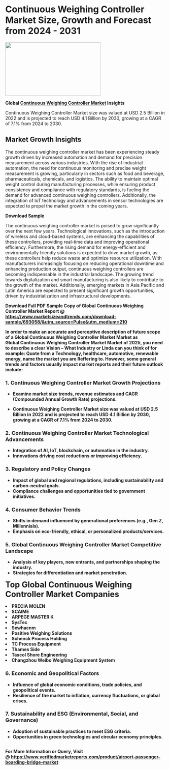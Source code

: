 <H1>Continuous Weighing Controller Market Size, Growth and Forecast from 2024 - 2031</H1><img class="aligncenter size-medium wp-image-584254" src="https://thirdeyenews.in/wp-content/uploads/2024/09/Global-Market-Research-300x168.jpeg" alt="" width="300" height="168" /><p><strong>Global&nbsp;<a href="https://www.marketsizeandtrends.com/download-sample/693058/&amp;utm_source=Pulse&amp;utm_medium=210">Continuous Weighing Controller Market</a> Insights</strong></p><p>Continuous Weighing Controller Market size was valued at USD 2.5 Billion in 2022 and is projected to reach USD 4.1 Billion by 2030, growing at a CAGR of 7.1% from 2024 to 2030.</p><p><h2>Market Growth Insights</h2> <p>The continuous weighing controller market has been experiencing steady growth driven by increased automation and demand for precision measurement across various industries. With the rise of industrial automation, the need for continuous monitoring and precise weight measurement is growing, particularly in sectors such as food and beverage, pharmaceuticals, chemicals, and logistics. The ability to maintain optimal weight control during manufacturing processes, while ensuring product consistency and compliance with regulatory standards, is fueling the demand for advanced continuous weighing controllers. Additionally, the integration of IoT technology and advancements in sensor technologies are expected to propel the market growth in the coming years.</p> <p><strong>Download Sample</strong></p> <p>The continuous weighing controller market is poised to grow significantly over the next few years. Technological innovations, such as the introduction of wireless and cloud-based systems, are enhancing the capabilities of these controllers, providing real-time data and improving operational efficiency. Furthermore, the rising demand for energy-efficient and environmentally friendly solutions is expected to drive market growth, as these controllers help reduce waste and optimize resource utilization. With manufacturers increasingly focusing on reducing operational downtime and enhancing production output, continuous weighing controllers are becoming indispensable in the industrial landscape. The growing trend towards digitalization and smart manufacturing is also likely to contribute to the growth of the market. Additionally, emerging markets in Asia Pacific and Latin America are expected to present significant growth opportunities, driven by industrialization and infrastructural developments. <p><strong></p><p><span class=""><strong>Download Full PDF Sample Copy of Global Continuous Weighing Controller Market Report</strong> @ <a href="https://www.marketsizeandtrends.com/download-sample/693058/&amp;utm_source=Pulse&amp;utm_medium=210" target="_blank">https://www.marketsizeandtrends.com/download-sample/693058/&amp;utm_source=Pulse&amp;utm_medium=210</a></span></p><p>In order to make an accurate and perceptive description of future scope of a Global&nbsp;Continuous Weighing Controller Market Market as Global&nbsp;Continuous Weighing Controller Market Market of 2025, you need to describe a clear Vision &ndash; What Industry or Linda can you think of for example: Quote from a Technology, healthcare, automotive, renewable energy, name the market you are Reffering to. However, some general trends and factors usually impact market reports and their future outlook include:</p><h3>1.&nbsp;<strong>Continuous Weighing Controller Market Growth Projections</strong></h3><ul><li>Examine market size trends, revenue estimates and CAGR (Compounded Annual Growth Rate) projections.</li><li><p>Continuous Weighing Controller Market size was valued at USD 2.5 Billion in 2022 and is projected to reach USD 4.1 Billion by 2030, growing at a CAGR of 7.1% from 2024 to 2030.</p></li></ul><h3>2.&nbsp;<strong>Continuous Weighing Controller Market Technological Advancements</strong></h3><ul><li>Integration of AI, IoT, blockchain, or automation in the industry.</li><li>Innovations driving cost reductions or improving efficiency.</li></ul><h3>3.&nbsp;<strong>Regulatory and Policy Changes</strong></h3><ul><li>Impact of global and regional regulations, including sustainability and carbon-neutral goals.</li><li>Compliance challenges and opportunities tied to government initiatives.</li></ul><h3>4.&nbsp;<strong>Consumer Behavior Trends</strong></h3><ul><li>Shifts in demand influenced by generational preferences (e.g., Gen Z, Millennials).</li><li>Emphasis on eco-friendly, ethical, or personalized products/services.</li></ul><h3>5.&nbsp;<strong>Global Continuous Weighing Controller Market Competitive Landscape</strong></h3><ul><li>Analysis of key players, new entrants, and partnerships shaping the industry.</li><li>Strategies for differentiation and market penetration.</li></ul><p data-pm-slice="1 1 []"><span style="color: inherit; font-family: inherit; font-size: 25px;">Top Global Continuous Weighing Controller Market Companies</span></p><div class="" data-test-id=""><p><li>PRECIA MOLEN</li><li> SCAIME</li><li> ARPEGE MASTER K</li><li> SysTec</li><li> Sewhacnm</li><li> Positive Weighing Solutions</li><li> Schenck Process Holding</li><li> TC Process Equipment</li><li> Thames Side</li><li> Tascol Shore Engineering</li><li> Changzhou Weibo Weighing Equipment System</li></p></div><h3>6.&nbsp;<strong>Economic and Geopolitical Factors</strong></h3><ul><li>Influence of global economic conditions, trade policies, and geopolitical events.</li><li>Resilience of the market to inflation, currency fluctuations, or global crises.</li></ul><h3>7.&nbsp;<strong>Sustainability and ESG (Environmental, Social, and Governance)</strong></h3><ul><li>Adoption of sustainable practices to meet ESG criteria.</li><li>Opportunities in green technologies and circular economy principles.</li></ul><h2><strong style="font-size: 14px;">For More Information or Query, Visit @&nbsp;</strong><a style="background-color: #ffffff; font-size: 14px;" href="https://www.marketsizeandtrends.com/report/continuous-weighing-controller-market/" target="_blank">https://www.verifiedmarketreports.com/product/airport-passenger-boarding-bridge-market</a></h2>
